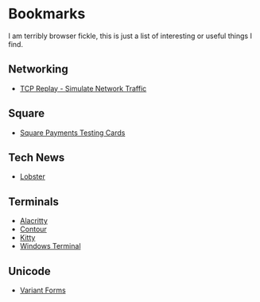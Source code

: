 # Bookmarks
I am terribly browser fickle, this is just a list of interesting or useful things I find.

## Networking

- [TCP Replay - Simulate Network Traffic](https://github.com/appneta/tcpreplay)

## Square

- [Square Payments Testing Cards](https://developer.squareup.com/docs/devtools/sandbox/payments)

## Tech News

- [Lobster](https://lobste.rs/)

## Terminals

- [Alacritty](https://alacritty.org/)
- [Contour](https://github.com/contour-terminal/contour)
- [Kitty](https://github.com/kovidgoyal/kitty)
- [Windows Terminal](https://github.com/Microsoft/Terminal)

## Unicode

- [Variant Forms](https://en.m.wikipedia.org/wiki/Variant_form_(Unicode))
